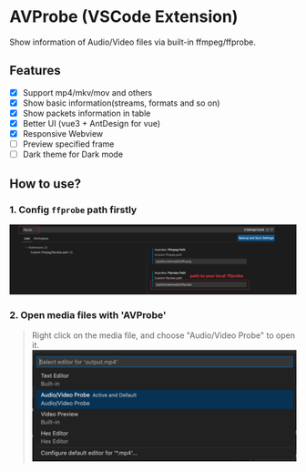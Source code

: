 # AVProbe (VSCode Extension)
Show information of Audio/Video files via built-in ffmpeg/ffprobe.

## Features
* [x] Support mp4/mkv/mov and others
* [x] Show basic information(streams, formats and so on)
* [x] Show packets information in table
* [x] Better UI (vue3 + AntDesign for vue)
* [x] Responsive Webview
* [ ] Preview specified frame
* [ ] Dark theme for Dark mode

## How to use?

### 1. Config `ffprobe` path firstly

![Alt text](set_custom_ffprobe_path.png)

### 2. Open media files with 'AVProbe'
> Right click on the media file, and choose "Audio/Video Probe" to open it.
![Alt text](<open_with_avprobe.png>)
